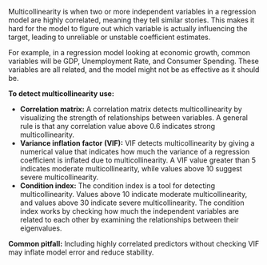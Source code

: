 Multicollinearity is when two or more independent variables in a regression model are highly correlated, meaning they tell similar stories. This makes it hard for the model to figure out which variable is actually influencing the target, leading to unreliable or unstable coefficient estimates. 

For example, in a regression model looking at economic growth, common variables will be GDP, Unemployment Rate, and Consumer Spending. These variables are all related, and the model might not be as effective as it should be.

**To detect multicollinearity use:**

- **Correlation matrix:** A correlation matrix detects multicollinearity by visualizing the strength of relationships between variables. A general rule is that any correlation value above 0.6 indicates strong multicollinearity.
- **Variance inflation factor (VIF):** VIF detects multicollinearity by giving a numerical value that indicates how much the variance of a regression coefficient is inflated due to multicollinearity. A VIF value greater than 5 indicates moderate multicollinearity, while values above 10 suggest severe multicollinearity.
- **Condition index:** The condition index is a tool for detecting multicollinearity. Values above 10 indicate moderate multicollinearity, and values above 30 indicate severe multicollinearity. The condition index works by checking how much the independent variables are related to each other by examining the relationships between their eigenvalues.

**Common pitfall:** Including highly correlated predictors without checking VIF may inflate model error and reduce stability. 